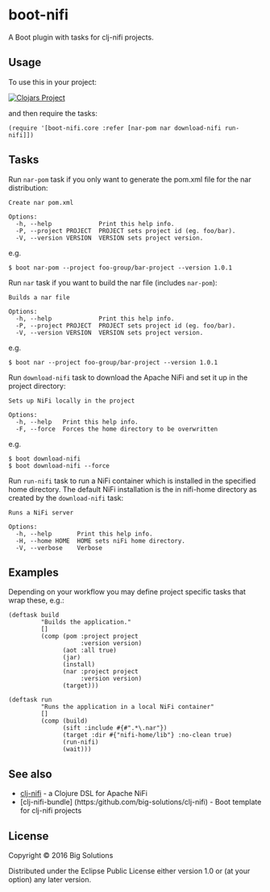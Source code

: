 # boot-nifi

A Boot plugin with tasks for clj-nifi projects.

## Usage


To use this in your project:

[![Clojars Project](https://img.shields.io/clojars/v/big-solutions/boot-nifi.svg)](https://clojars.org/big-solutions/boot-nifi)

and then require the tasks:

    (require '[boot-nifi.core :refer [nar-pom nar download-nifi run-nifi]])

## Tasks

Run `nar-pom` task if you only want to generate the pom.xml file for the nar distribution:

    Create nar pom.xml
    
    Options:
      -h, --help             Print this help info.
      -P, --project PROJECT  PROJECT sets project id (eg. foo/bar).
      -V, --version VERSION  VERSION sets project version.

e.g.

    $ boot nar-pom --project foo-group/bar-project --version 1.0.1
    
Run `nar` task if you want to build the nar file (includes `nar-pom`):

    Builds a nar file
    
    Options:
      -h, --help             Print this help info.
      -P, --project PROJECT  PROJECT sets project id (eg. foo/bar).
      -V, --version VERSION  VERSION sets project version.

e.g.

    $ boot nar --project foo-group/bar-project --version 1.0.1    
    
Run `download-nifi` task to download the Apache NiFi and set it up in the project directory:

    Sets up NiFi locally in the project
    
    Options:
      -h, --help   Print this help info.
      -F, --force  Forces the home directory to be overwritten

e.g.

    $ boot download-nifi
    $ boot download-nifi --force
    
Run `run-nifi` task to run a NiFi container which is installed in the specified home directory. The default NiFi installation
 is the in nifi-home directory as created by the `download-nifi` task:
 
    Runs a NiFi server
    
    Options:
      -h, --help       Print this help info.
      -H, --home HOME  HOME sets niFi home directory.
      -V, --verbose    Verbose
      
## Examples

Depending on your workflow you may define project specific tasks that wrap these, e.g.:

    (deftask build
             "Builds the application."
             []
             (comp (pom :project project
                        :version version)
                   (aot :all true)
                   (jar)
                   (install)
                   (nar :project project
                        :version version)
                   (target)))
    
    (deftask run
             "Runs the application in a local NiFi container"
             []
             (comp (build)
                   (sift :include #{#".*\.nar"})
                   (target :dir #{"nifi-home/lib"} :no-clean true)
                   (run-nifi)
                   (wait)))

## See also

- [clj-nifi](https:/github.com/big-solutions/clj-nifi) - a Clojure DSL for Apache NiFi
- [clj-nifi-bundle] (https:/github.com/big-solutions/clj-nifi) - Boot template for clj-nifi projects

## License

Copyright © 2016 Big Solutions

Distributed under the Eclipse Public License either version 1.0 or (at
your option) any later version.
